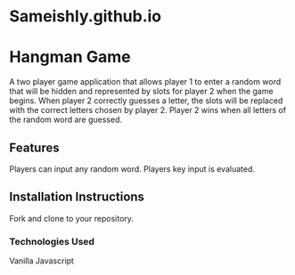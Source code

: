 # Sameishly.github.io

# Hangman Game

A two player game application that allows player 1 to enter a random word that will be hidden and represented by slots for player 2 when the game begins. When player 2 correctly guesses a letter, the slots will be replaced with the correct letters chosen by player 2. Player 2 wins when all letters of the random word are guessed. 

## Features

Players can input any random word. 
Players key input is evaluated. 

## Installation Instructions

Fork and clone to your repository. 

### Technologies Used

Vanilla Javascript 